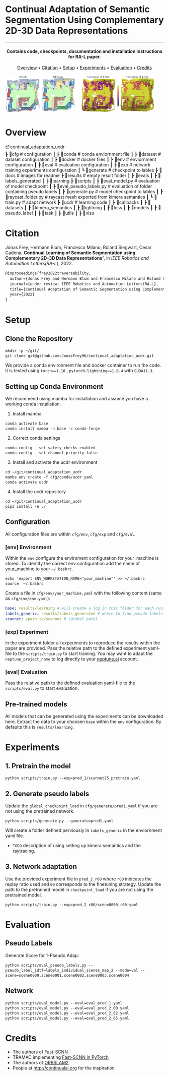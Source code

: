 # Continual Adaptation of Semantic Segmentation **U**sing **C**omplementary 2D-3D **D**ata **R**epresentations
---
<h4 align="center">Contains code, checkpoints, documentation and installation instructions for RA-L paper.</h4>

<p align="center">
  <a href="#overview">Overview</a> •
  <a href="#citation">Citation</a> •
  <a href="#setup">Setup</a> •
  <a href="#experiments">Experiments</a> •
  <a href="#evaluation">Evaluation</a> •
  <a href="#credits">Credits</a>
</p>

<p float="center">
  <img src="https://github.com/JonasFrey96/continual_adaptation_ucdr/blob/main/docs/main.png" width="95%" />
</p>

# Overview

📦continual_adaptation_ucdr  
 ┣ 📂cfg                    # configuration
 ┃ ┣ 📂conda                   # conda enviornment file 
 ┃ ┣ 📂dataset                 # dataset configuration
 ┃ ┣ 📂docker                  # docker files
 ┃ ┣ 📂env                     # enviornment configuration
 ┃ ┣ 📂eval                    # evaluation configuration
 ┃ ┣ 📂exp                     # network training experiments configuration
 ┃ ┗ 📂generate                # checkpoint to lables
 ┣ 📂docs                   # images for readme
 ┣ 📂results                # empty result folder
 ┃ ┣ 📂evals
 ┃ ┣ 📂labels_generated
 ┃ ┣ 📂learning
 ┣ 📂scripts
 ┃ ┣ 📜eval_model.py           # evaluation of model checkpoint
 ┃ ┣ 📜eval_pseudo_labels.py   # evaluation of folder containing pseudo labels
 ┃ ┣ 📜generate.py             # model checkpoint to lables
 ┃ ┣ 📜raycast_folder.py       # raycast mesh exported from kimera semantics
 ┃ ┗ 📜train.py                # adapt network 
 ┣ 📂ucdr                   # learning code
 ┃ ┣ 📂callbacks
 ┃ ┣ 📂datasets
 ┃ ┣ 📂kimera_semantics
 ┃ ┣ 📂lightning
 ┃ ┣ 📂loss
 ┃ ┣ 📂models
 ┃ ┣ 📂pseudo_label
 ┃ ┣ 📂task
 ┃ ┣ 📂utils
 ┃ ┣ 📂visu

# Citation

Jonas Frey, Hermann Blum, Francesco Milano, Roland Siegwart, Cesar Cadena, **Continual Learning of Semantic Segmentation using Complementary 2D-3D Data Representations**”, in *IEEE Robotics and Automation Letters(RA-L)*, 2022.

```latex
@inproceedings{frey2022traversability,
  author={Jonas Frey and Hermann Blum and Francesco Milano and Roland Siegwart and Cesar Cadena},
  journal={under review: IEEE Robotics and Automation Letters(RA-L},
  title={Continual Adaptation of Semantic Segmentation using Complementary 2D-3D Data Representations},
  year={2022}
}
```

# Setup
## Clone the Repository
```shell
mkdir -p ~/git/
git clone git@github.com:JonasFrey96/continual_adaptation_ucdr.git
```

We provide a conda environment file and docker container to run the code.
It is tested using `torch==1.10` , `pytorch-lightning==1.6.4` with `CUDA11.3`.


## Setting up Conda Environment
We recommend using mamba for installation and assume you have a working conda installation.

1. Install mamba
```shell
conda activate base
conda install mamba -n base -c conda-forge
```

2. Correct conda settings
```shell
conda config --set safety_checks enabled
conda config --set channel_priority false
```

3. Install and activate the ucdr environment
```shell
cd ~/git/continual_adaptation_ucdr
mamba env create -f cfg/conda/ucdr.yaml
conda activate ucdr
```
4. Install the ucdr repository
```shell
cd ~/git/continual_adaptation_ucdr
pip3 install -e ./
```
## Configuration
All configuration files are within `cfg/env`, `cfg/exp` and `cfg/eval`.

### [env] Environment 
Within the `env` configure the enviroment configuration for your_machine is stored. 
To identify the correct env configuration add the name of your_machine to your `~/.bashrc`. 
```shell
echo 'export ENV_WORKSTATION_NAME="your_machine"' >> ~/.bashrc
source  ~/.bashrc
```
Create a file in `cfg/env/your_machine.yaml` with the following content (same as `cfg/env/env.yaml`):
```yaml
base: results/learning # will create a log in this folder for each run. (global or relative to the continual_adaptation_ucdr)
labels_generic: results/labels_generated # where to find pseudo labels. (global or relative to the continual_adaptation_ucdr)
scannet: /path_to/scannet # (global path) 
```

### [exp] Experiment
In the experiment folder all experiments to reproduce the results within the paper are provided. 
Pass the relative path to the defined experiment yaml-file to the `scripts/train.py` to start training.
You may want to adapt the `neptune_project_name` to log directly to your [neptune.ai](https://neptune.ai/) account. 

### [eval] Evaluation
Pass the relative path to the defined evaluation yaml-file to the `scripts/eval.py` to start evaluation.

## Pre-trained models
All models that can be generated using the experiments can be downloaded here. 
Extract the data to your choosen `base` within the `env` configuration. 
By defaults this is `results/learning`.

# Experiments
## 1. Pretrain the model
```shell
python scripts/train.py --exp=pred_1/scannet25_pretrain.yaml
```
## 2. Generate pseudo labels 
Update the `global_checkpoint_load` in `cfg/generate/pred1.yaml` if you are not using the pretrained network.
```shell
python scripts/generate.py --generate=pred1.yaml
```
Will create a folder defined perviously in `labels_generic` in the enviornment yaml file.

- `TODO` description of using setting up kimera semantics and the raytracing.

## 3. Network adaptation
Use the provided experiment file in `pred_2_r00` where `r00` inidcates the replay ratio used and `00` corresponds to the finetuning strategy.
Update the path to the pretrained model in `checkpoint_load` if you are not using the pretrained model.

```shell
python scripts/train.py --exp=pred_2_r00/scene0000_r00.yaml
```

# Evaluation

## Pseudo Labels
Generate Score for 1-Pseudo Adap:
```shell
python scripts/eval_pseudo_labels.py --pseudo_label_idtf=labels_individual_scenes_map_2 --mode=val --scene=scene0000,scene0001,scene0002,scene0003,scene0004
```

## Network
```shell
python scripts/eval_model.py --eval=eval_pred_1.yaml
python scripts/eval_model.py --eval=eval_pred_2_00.yaml
python scripts/eval_model.py --eval=eval_pred_2_02.yaml
python scripts/eval_model.py --eval=eval_pred_2_05.yaml
```




<!---
## Using Docker
Build:
```
cd cfg/docker && ./build.sh
```
## ETH-Cluster Specific
### Singularity container:
```
mkdir exports && cd exports && SINGULARITY_NOHTTPS=1 singularity build --sandbox ucdr.sif docker-daemon://ucdr:latest
sudo tar -cvf ucdr.tar ucdr.sif
scp ucdr.tar username@euler:/cluster/work/usergroup/username/ucdr/containers
```
### Create Dataset Tar Files
Move to the directory that contains the individual scenes (scene0000_00, ...)
Tar it without compression:
```
tar -cvf scannet.tar ./
```

Repeat this for the folder containing 
- scannet25k (without scene 0-10).
- scannet (scene 0-10 only with all images subsampled correctly).
- generated labels directory (scene 0-10). 

Further script for execution on the cluster are provided under `cfg/docker`.
--->

# Credits
- The authors of [Fast-SCNN](https://arxiv.org/pdf/1902.04502.pdf)  
- TRAMAC implementing [Fast-SCNN in PyTorch](https://github.com/Tramac/Fast-SCNN-pytorch)   
- The authors of [ORBSLAM2](https://github.com/appliedAI-Initiative/orb_slam_2_ros)  
- People at <http://continualai.org> for the inspiration 
